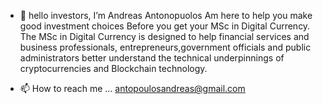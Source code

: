 - 👋 hello investors, I’m Andreas Antonopuolos
Am here to help you make good investment choices
Before you get your MSc in Digital Currency.
The MSc in Digital Currency is designed to 
help financial services and business professionals,
entrepreneurs,government officials and public 
administrators better understand the technical
underpinnings of cryptocurrencies and Blockchain technology.

- 📫 How to reach me ... antopoulosandreas@gmail.com

<!---
AndreasMantopoulos/AndreasMantopoulos is a ✨ special ✨ repository because its `README.md` (this file) appears on your GitHub profile.
You can click the Preview link to take a look at your changes.
